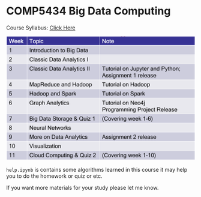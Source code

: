 # COMP5434 Big Data Computing

Course Syllabus: [Click Here](https://www.polyu.edu.hk/comp/docdrive/tpg/subject/COMP5434.pdf)

![Image](./../syllabus.png)

`help.ipynb` is contains some algorithms learned in this course it may help you to do the homework or quiz or etc.

If you want more materials for your study please let me know.